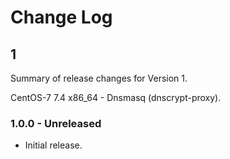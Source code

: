 # Change Log

## 1

Summary of release changes for Version 1.

CentOS-7 7.4 x86_64 - Dnsmasq (dnscrypt-proxy).

### 1.0.0 - Unreleased

- Initial release.